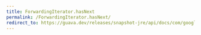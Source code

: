 ```yaml
---
title: ForwardingIterator.hasNext
permalink: /ForwardingIterator.hasNext/
redirect_to: https://guava.dev/releases/snapshot-jre/api/docs/com/google/common/collect/ForwardingIterator.html#hasNext--
---
```

